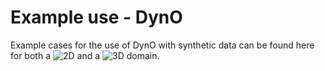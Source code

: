# Example use - DynO
Example cases for the use of DynO with synthetic data can be found here for both a ![2D](DynO_example2D.ipynb) and a ![3D](DynO_example3D.ipynb) domain.
